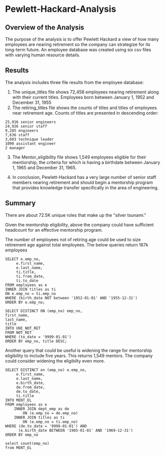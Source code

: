 # Pewlett-Hackard-Analysis

## Overview of the Analysis 
The purpose of the analysis is to offer Pewlett Hackard a view of how many employees are nearing retirement so the company can strategize for its long-term future. An employee database was created using six csv files with varying human resource details. 

## Results 
The analysis includes three file results from the employee database: 
1. The unique_titles file shows 72,458 employees nearing retirement along with their current titles. Employees born between January 1, 1952 and December 31, 1955
2. The retiring_titles file shows the counts of titles and titles of employees near retirement age. Counts of titles are presented in descending order:
````
25,916 senior engineers
24,926 senior staff
9,285 engineers
7,636 staff
3,603 technique leader
1090 assistant engineer
2 manager
```` 
3. The Mentor_eligibility file shows 1,549 employees eligible for their mentiorship, the criteria for which is having a birthdate between January 1, 1965 and December 31, 1965. 

4. In conclusion, Pewlett-Hackard has a very large number of senior staff members nearing retirement and should begin a mentorship program that provides knowledge transfer specifically in the area of engineering. 


## Summary 

There are about 72.5K unique roles that make up the "silver tsunami."

Given the mentorship eligibility, above the company could have sufficient headcount for an effective mentorship program. 

The number of employees not of retiring age could be used to size retirement age against total employees. The below queries return 167k employees

````
SELECT e.emp_no,
     e.first_name,
     e.last_name,
	 ti.title,
	 ti.from_date,
	 ti.to_date
FROM employees as e
INNER JOIN titles as ti
ON e.emp_no = ti.emp_no
WHERE (birth_date NOT between '1952-01-01' AND '1955-12-31')
ORDER BY e.emp_no;

SELECT DISTINCT ON (emp_no) emp_no,
first_name,
last_name, 
title
INTO UNI_NOT_RET
FROM NOT_RET
WHERE (to_date = '9999-01-01')
ORDER BY emp_no, title DESC;

````
Another query that could be useful is widening the range for mentorship eligibility to include five years. This returns 1,549 mentors. The company could consider widening the eligibilty even more. 

```
SELECT DISTINCT on (emp_no) e.emp_no,
     e.first_name,
     e.last_name,
	 e.birth_date,
	 de.from_date,
	 de.to_date,
	 ti.title
INTO MENT_EL
FROM employees as e
	INNER JOIN dept_emp as de
		ON (e.emp_no = de.emp_no)
	INNER JOIN titles as ti
		ON (e.emp_no = ti.emp_no)
WHERE (de.to_date = '9999-01-01') AND 
      (e.birth_date BETWEEN '1965-01-01' AND '1969-12-31')
ORDER BY emp_no

select count(emp_no)
from MENT_EL
`````
